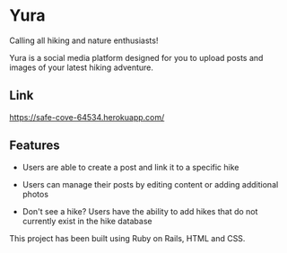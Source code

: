 # Yura

Calling all hiking and nature enthusiasts!

Yura is a social media platform designed for you to upload posts and images of your latest hiking adventure.

<h2>Link</h2>

https://safe-cove-64534.herokuapp.com/

<h2>Features</h2>

* Users are able to create a post and link it to a specific hike

* Users can manage their posts by editing content or adding additional photos

* Don't see a hike? Users have the ability to add hikes that do not currently exist in the hike database

This project has been built using Ruby on Rails, HTML and CSS.

